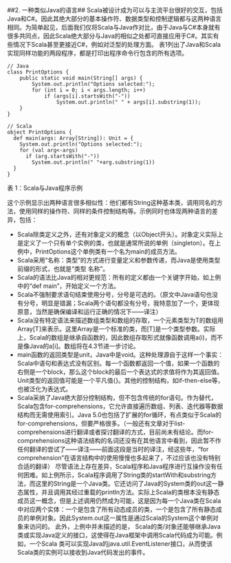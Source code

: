 ##2. 一种类似Java的语言##
Scala被设计成为可以与主流平台很好的交互，包括Java和C#。因此其绝大部分的基本操作符、数据类型和控制逻辑都与这两种语言相同。为简单起见，后面我们仅将Scala与Java作对比，由于Java与C#本身就有很多共同点，因此Scala绝大部分与Java的相似之处都可直接应用于C#。其实有些情况下Scala甚至更接近C#，例如对泛型的处理方面。
表1列出了Java和Scala实现同样功能的两段程序，都是打印出程序命令行包含的所有选项。

	// Java
	class PrintOptions {
		public static void main(String[] args) {
			System.out.println("Options selected:");
			for (int i = 0; i < args.length; i++)
				if (args[i].startsWith("-"))
					System.out.println(" " + args[i].substring(1));
		}
	}
	
	// Scala
	object PrintOptions {
	  def main(args: Array[String]): Unit = {
	    System.out.println("Options selected:");
	    for (val arg<-args)
	      if (arg.startsWith("-"))
	        System.out.println(" "+arg.substring(1))
	  }
	}

表 1：Scala与Java程序示例

这个示例显示出两种语言很多相似性：他们都有String这种基本类，调用同名的方法，使用同样的操作符、同样的条件控制结构等。示例同时也体现两种语言的差异，包括：
* Scala除类定义之外，还有对象定义的概念（以Object开头）。对象定义实际上是定义了一个只有单个实例的类，也就是通常所说的单例（singleton）。在上例中，PrintOptions这个单例类有一个名为main的成员方法。
* Scala采用“名称：类型”的方式进行变量定义和参数传递，而Java是使用类型前缀的形式，也就是“类型 名称”。
* Scala的语法比Java的相对更规范：所有的定义都由一个关键字开始，如上例中的“def main”，开始定义一个方法。
* Scala不强制要求语句结束使用分号，分号是可选的。（原文中Java语句也没有分号，明显是错漏；Scala两个语句都没有分号，我特意加了一个，更体现原意，当然是确保编译和运行正确的情况下——译注）
* Scala没有特定语法来描述数组类型和数组的存取，一个元素类型为T的数组用Array[T]来表示。这里Array是一个标准的类，而[T]是一个类型参数。实际上，Scala的数组是继承自函数的，因此数组存取形式就像函数调用a(i)，而不是像Java的a[i]。数组将在4.3节进一步讨论。
* main函数的返回类型是unit，Java中是void。这种处理源自于这样一个事实：Scala中语句和表达式没有区别。每一个函数都返回一个值，如果一个函数的右侧是一个block，那么这个block的最后一个表达式的求值将作为其返回值。Unit类型的返回值可能是一个平凡值{}。其他的控制结构，如if-then-else等，也被泛化为表达式。
* Scala采纳了Java绝大部分控制结构，但不包含传统的for语句。作为替代，Scala包含for-comprehensions，它允许直接遍历数组、列表、迭代器等数据结构而无需使用索引。Java 5.0也包括了扩展的for循环，有点类似于Scala的for-comprehensions，但要严格很多。（一般还有文章对于list-comprehensions进行翻译或者探讨翻译的方式，目前尚未有结论。而for-comprehensions这种语法结构的名词还没有在其他语言中看到，因此暂不作任何翻译的尝试了——译注——前面这段是当时的译注，经这些年，“for comprehension”在语言结构中的使用慢慢也多起来了，不过应该也没有特别合适的翻译）
尽管语法上存在差异，Scala程序和Java程序进行互操作没有任何困难。如上例所示，Scala程序调用了String类的startWith和substring方法，而这里的String是一个Java类。它还访问了Java的System类的out这一静态属性，并且调用其经过重载的println方法。实际上Scala的类根本没有静态成员这一概念，但是上述调用仍然成为可能，这是因为每一个Java类在Scala中对应两个实体：一个是包含了所有动态成员的类，一个是包含了所有静态成员的单例对象。因此System.out这一属性是通过Scala的System这个单例对象来访问的。
此外，上例中并未描述的是， Scala的类/对象还能够继承Java类或实现Java定义的接口，这使得在Java框架中调用Scala代码成为可能。例如，一个Scala 类可以实现Java的java.util.EventListener接口，从而使该Scala类的实例可以接收到Java代码发出的事件。
